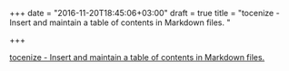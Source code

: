 +++
date = "2016-11-20T18:45:06+03:00"
draft = true
title = "tocenize - Insert and maintain a table of contents in Markdown files. "

+++

<p><a href="https://t.co/r4at2yFaTv">tocenize - Insert and maintain a table of contents in Markdown files. </a></p>
